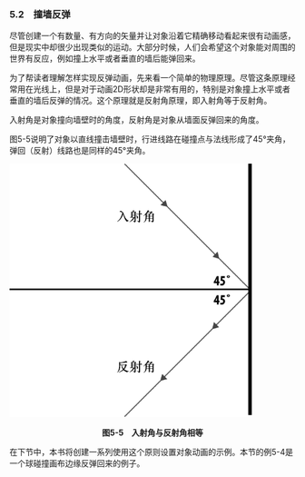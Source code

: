 ### 5.2　撞墙反弹

尽管创建一个有数量、有方向的矢量并让对象沿着它精确移动看起来很有动画感，但是现实中却很少出现类似的运动。大部分时候，人们会希望这个对象能对周围的世界有反应，例如撞上水平或者垂直的墙后能弹回来。

为了帮读者理解怎样实现反弹动画，先来看一个简单的物理原理。尽管这条原理经常用在光线上，但是对于动画2D形状却是非常有用的，特别是对象撞上水平或者垂直的墙后反弹的情况。这个原理就是反射角原理，即入射角等于反射角。

入射角是对象撞向墙壁时的角度，反射角是对象从墙面反弹回来的角度。

图5-5说明了对象以直线撞击墙壁时，行进线路在碰撞点与法线形成了45°夹角，弹回（反射）线路也是同样的45°夹角。

![82.png](../images/82.png)
<center class="my_markdown"><b class="my_markdown">图5-5　入射角与反射角相等</b></center>

在下节中，本书将创建一系列使用这个原则设置对象动画的示例。本节的例5-4是一个球碰撞画布边缘反弹回来的例子。

